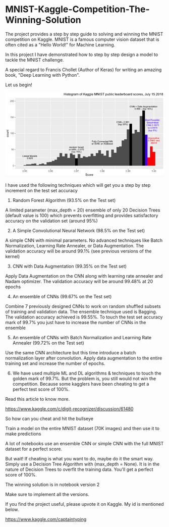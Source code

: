 # MNIST-Kaggle-Competition-The-Winning-Solution
The project provides a step by step guide to solving and winning the MNIST competition on Kaggle. MNIST is a famous computer vision dataset that is often cited as a "Hello World!" for Machine Learning.

In this project I have demonstrated how to step by step design a model to tackle the MNIST challenge.

A special regard to Francis Chollet (Author of Keras) for writing an amazing book, "Deep Learning with Python".

Let us begin!

![Kaggle](KaggleMNISThist3.png)

I have used the following techniques which will get you a step by step increment on the test set accuracy

1. Random Forest Algorithm (93.5% on the Test set)

A limited parameter (max_depth = 20) ensemble of only 20 Decision Trees (default value is 100) which prevents overfitting and provides satisfactory accuracy on the validation set (around 95%)

2. A Simple Convolutional Neural Network (98.5% on the Test set)

A simple CNN with minimal parameters. No advanced techniques like Batch Normalization, Learning Rate Annealer, or Data Augmentation. The validation accuracy will be around 99.1% (see previous versions of the kernel)

3. CNN with Data Augmentation (99.35% on the Test set)

Apply Data Augmentation on the CNN along with learning rate annealer and Nadam optimizer. The validation accuracy will be around 99.48% at 20 epochs

4. An ensemble of CNNs (99.67% on the Test set)

Combine 7 previously designed CNNs to work on random shuffled subsets of training and validation data. The ensemble technique used is Bagging. The validation accuracy achieved is 99.55%. To touch the test set accuracy mark of 99.7% you just have to increase the number of CNNs in the ensemble

5. An ensemble of CNNs with Batch Normalization and Learning Rate Annealer (99.72% on the Test set)

Use the same CNN architecture but this time introduce a batch normalization layer after convolution. Apply data augmentation to the entire training set and increase the number of epochs.

6. We have used multiple ML and DL algorithms & techniques to touch the golden mark of 99.7%. But the problem is, you still would not win the competition. Because some kagglers have been cheating to get a perfect test score of 100%.

Read this article to know more.

https://www.kaggle.com/c/digit-recognizer/discussion/61480

So how can you cheat and hit the bullseye

Train a model on the entire MNIST dataset (70K images) and then use it to make predictions

A lot of notebooks use an ensemble CNN or simple CNN with the full MNIST dataset for a perfect score.

But wait! If cheating is what you want to do, maybe do it the smart way. Simply use a Decision Tree Algorithm with (max_depth = None). It is in the nature of Decision Trees to overfit the training data. You'll get a perfect score of 100%.

The winning solution is in notebook version 2

Make sure to implement all the versions.

If you find the project useful, please upvote it on Kaggle. My id is mentioned below.

https://www.kaggle.com/captaintyping


